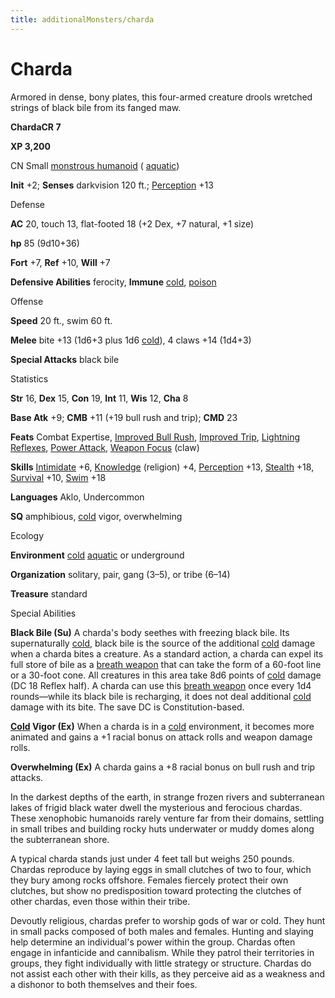```yaml
---
title: additionalMonsters/charda
---
```

# Charda

Armored in dense, bony plates, this four-armed creature drools wretched strings of black bile from its fanged maw.

**ChardaCR 7**

**XP 3,200**

CN Small [monstrous humanoid](monsters/creatureTypes.md#_monstrous-humanoid) ( [aquatic](monsters/creatureTypes.md#_aquatic-subtype))

**Init** +2; **Senses** darkvision 120 ft.; [Perception](additionalMonsters/../skills/perception.md#_perception) +13

Defense

**AC** 20, touch 13, flat-footed 18 (+2 Dex, +7 natural, +1 size)

**hp** 85 (9d10+36)

**Fort** +7, **Ref** +10, **Will** +7

**Defensive Abilities** ferocity, **Immune** [cold](monsters/creatureTypes.md#_cold-subtype), [poison](monsters/universalMonsterRules.md#_poison-(ex-or-su))

Offense

**Speed** 20 ft., swim 60 ft.

**Melee** bite +13 (1d6+3 plus 1d6 [cold](monsters/creatureTypes.md#_cold-subtype)), 4 claws +14 (1d4+3)

**Special Attacks** black bile

Statistics

**Str** 16, **Dex** 15, **Con** 19, **Int** 11, **Wis** 12, **Cha** 8

**Base Atk** +9; **CMB** +11 (+19 bull rush and trip); **CMD** 23

**Feats** Combat Expertise, [Improved Bull Rush](additionalMonsters/../feats.md#_improved-bull-rush), [Improved Trip](additionalMonsters/../feats.md#_improved-trip), [Lightning Reflexes](additionalMonsters/../feats.md#_lightning-reflexes), [Power Attack](additionalMonsters/../feats.md#_power-attack), [Weapon Focus](additionalMonsters/../feats.md#_weapon-focus) (claw)

**Skills** [Intimidate](additionalMonsters/../skills/intimidate.md#_intimidate) +6, [Knowledge](additionalMonsters/../skills/knowledge.md#_knowledge) (religion) +4, [Perception](additionalMonsters/../skills/perception.md#_perception) +13, [Stealth](additionalMonsters/../skills/stealth.md#_stealth) +18, [Survival](additionalMonsters/../skills/survival.md#_survival) +10, [Swim](additionalMonsters/../skills/swim.md#_swim) +18

**Languages** Aklo, Undercommon

**SQ** amphibious, [cold](monsters/creatureTypes.md#_cold-subtype) vigor, overwhelming

Ecology

**Environment** [cold](monsters/creatureTypes.md#_cold-subtype) [aquatic](monsters/creatureTypes.md#_aquatic-subtype) or underground

**Organization** solitary, pair, gang (3–5), or tribe (6–14)

**Treasure** standard

Special Abilities

**Black Bile (Su)** A charda's body seethes with freezing black bile. Its supernaturally [cold](monsters/creatureTypes.md#_cold-subtype), black bile is the source of the additional [cold](monsters/creatureTypes.md#_cold-subtype) damage when a charda bites a creature. As a standard action, a charda can expel its full store of bile as a [breath weapon](monsters/universalMonsterRules.md#_breath-weapon) that can take the form of a 60-foot line or a 30-foot cone. All creatures in this area take 8d6 points of [cold](monsters/creatureTypes.md#_cold-subtype) damage (DC 18 Reflex half). A charda can use this [breath weapon](monsters/universalMonsterRules.md#_breath-weapon) once every 1d4 rounds—while its black bile is recharging, it does not deal additional [cold](monsters/creatureTypes.md#_cold-subtype) damage with its bite. The save DC is Constitution-based.

**[Cold](monsters/creatureTypes.md#_cold-subtype) Vigor (Ex)** When a charda is in a [cold](monsters/creatureTypes.md#_cold-subtype) environment, it becomes more animated and gains a +1 racial bonus on attack rolls and weapon damage rolls.

**Overwhelming (Ex)** A charda gains a +8 racial bonus on bull rush and trip attacks.

In the darkest depths of the earth, in strange frozen rivers and subterranean lakes of frigid black water dwell the mysterious and ferocious chardas. These xenophobic humanoids rarely venture far from their domains, settling in small tribes and building rocky huts underwater or muddy domes along the subterranean shore.

A typical charda stands just under 4 feet tall but weighs 250 pounds. Chardas reproduce by laying eggs in small clutches of two to four, which they bury among rocks offshore. Females fiercely protect their own clutches, but show no predisposition toward protecting the clutches of other chardas, even those within their tribe.

Devoutly religious, chardas prefer to worship gods of war or cold. They hunt in small packs composed of both males and females. Hunting and slaying help determine an individual's power within the group. Chardas often engage in infanticide and cannibalism. While they patrol their territories in groups, they fight individually with little strategy or structure. Chardas do not assist each other with their kills, as they perceive aid as a weakness and a dishonor to both themselves and their foes.

